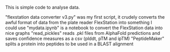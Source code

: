 This is simple code to analyse data.

"flexstation data converter v3.py" was my first script, it crudely converts the awful format of data from the plate reader FlexStation into something I could use
"mydata.ipynb" is a notebook to convert the FlexStation data into nice graphs
"read_pickles" reads .pkl files from AlphaFold predictions and saves confidence measures as a csv (plddt, pTM and ipTM)
"PeptideMaker" splits a protein into peptides to be used in a BLAST alignment
